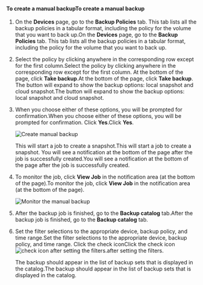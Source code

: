 
<!--author=SharS last changed: 9/15/15-->


#### <a name="to-create-a-manual-backup"></a><span data-ttu-id="b916b-101">To create a manual backup</span><span class="sxs-lookup"><span data-stu-id="b916b-101">To create a manual backup</span></span>
1. <span data-ttu-id="b916b-102">On the **Devices** page, go to the **Backup Policies** tab. This tab lists all the backup policies in a tabular format, including the policy for the volume that you want to back up.</span><span class="sxs-lookup"><span data-stu-id="b916b-102">On the **Devices** page, go to the **Backup Policies** tab. This tab lists all the backup policies in a tabular format, including the policy for the volume that you want to back up.</span></span>
2. <span data-ttu-id="b916b-103">Select the policy by clicking anywhere in the corresponding row except for the first column.</span><span class="sxs-lookup"><span data-stu-id="b916b-103">Select the policy by clicking anywhere in the corresponding row except for the first column.</span></span> <span data-ttu-id="b916b-104">At the bottom of the page, click **Take backup**.</span><span class="sxs-lookup"><span data-stu-id="b916b-104">At the bottom of the page, click **Take backup**.</span></span> <span data-ttu-id="b916b-105">The button will expand to show the backup options: local snapshot and cloud snapshot.</span><span class="sxs-lookup"><span data-stu-id="b916b-105">The button will expand to show the backup options: local snapshot and cloud snapshot.</span></span> 
3. <span data-ttu-id="b916b-106">When you choose either of these options, you will be prompted for confirmation.</span><span class="sxs-lookup"><span data-stu-id="b916b-106">When you choose either of these options, you will be prompted for confirmation.</span></span> <span data-ttu-id="b916b-107">Click **Yes**.</span><span class="sxs-lookup"><span data-stu-id="b916b-107">Click **Yes**.</span></span> 
   
    ![Create manual backup](https://docstestmedia1.blob.core.windows.net/azure-media/includes/media/storsimple-create-manual-backup/HCS_CreateManualBackup1-include.png)
   
    <span data-ttu-id="b916b-109">This will start a job to create a snapshot.</span><span class="sxs-lookup"><span data-stu-id="b916b-109">This will start a job to create a snapshot.</span></span> <span data-ttu-id="b916b-110">You will see a notification at the bottom of the page after the job is successfully created.</span><span class="sxs-lookup"><span data-stu-id="b916b-110">You will see a notification at the bottom of the page after the job is successfully created.</span></span>
4. <span data-ttu-id="b916b-111">To monitor the job, click **View Job** in the notification area (at the bottom of the page).</span><span class="sxs-lookup"><span data-stu-id="b916b-111">To monitor the job, click **View Job** in the notification area (at the bottom of the page).</span></span> 
   
    ![Monitor the manual backup](https://docstestmedia1.blob.core.windows.net/azure-media/includes/media/storsimple-create-manual-backup/HCS_CreateManualBackup2-include.png)
5. <span data-ttu-id="b916b-113">After the backup job is finished, go to the **Backup catalog** tab.</span><span class="sxs-lookup"><span data-stu-id="b916b-113">After the backup job is finished, go to the **Backup catalog** tab.</span></span>
6. <span data-ttu-id="b916b-114">Set the filter selections to the appropriate device, backup policy, and time range.</span><span class="sxs-lookup"><span data-stu-id="b916b-114">Set the filter selections to the appropriate device, backup policy, and time range.</span></span> <span data-ttu-id="b916b-115">Click the check icon</span><span class="sxs-lookup"><span data-stu-id="b916b-115">Click the check icon</span></span> ![check icon](https://docstestmedia1.blob.core.windows.net/azure-media/includes/media/storsimple-create-manual-backup/HCS_CheckIcon-include.png) <span data-ttu-id="b916b-117">after setting the filters.</span><span class="sxs-lookup"><span data-stu-id="b916b-117">after setting the filters.</span></span>
   
   <span data-ttu-id="b916b-118">The backup should appear in the list of backup sets that is displayed in the catalog.</span><span class="sxs-lookup"><span data-stu-id="b916b-118">The backup should appear in the list of backup sets that is displayed in the catalog.</span></span>




